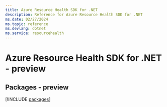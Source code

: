 ```yaml
---
title: Azure Resource Health SDK for .NET
description: Reference for Azure Resource Health SDK for .NET
ms.date: 02/27/2024
ms.topic: reference
ms.devlang: dotnet
ms.service: resourcehealth
---
```

# Azure Resource Health SDK for .NET - preview
## Packages - preview
[!INCLUDE [packages](resource-health-index.md)]